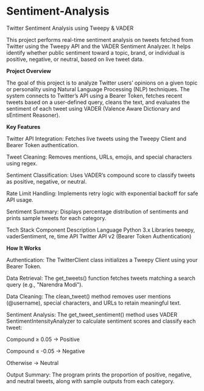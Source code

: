 # Sentiment-Analysis
Twitter Sentiment Analysis using Tweepy & VADER

This project performs real-time sentiment analysis on tweets fetched from Twitter using the Tweepy API and the VADER Sentiment Analyzer. It helps identify whether public sentiment toward a topic, brand, or individual is positive, negative, or neutral, based on live tweet data.

**Project Overview**

The goal of this project is to analyze Twitter users’ opinions on a given topic or personality using Natural Language Processing (NLP) techniques. The system connects to Twitter’s API using a Bearer Token, fetches recent tweets based on a user-defined query, cleans the text, and evaluates the sentiment of each tweet using VADER (Valence Aware Dictionary and sEntiment Reasoner).

**Key Features**

Twitter API Integration: Fetches live tweets using the Tweepy Client and Bearer Token authentication.

Tweet Cleaning: Removes mentions, URLs, emojis, and special characters using regex.

Sentiment Classification: Uses VADER’s compound score to classify tweets as positive, negative, or neutral.

Rate Limit Handling: Implements retry logic with exponential backoff for safe API usage.

Sentiment Summary: Displays percentage distribution of sentiments and prints sample tweets for each category.

Tech Stack
Component	Description
Language	Python 3.x
Libraries	tweepy, vaderSentiment, re, time
API	Twitter API v2 (Bearer Token Authentication)

**How It Works**

Authentication:
The TwitterClient class initializes a Tweepy Client using your Bearer Token.

Data Retrieval:
The get_tweets() function fetches tweets matching a search query (e.g., "Narendra Modi").

Data Cleaning:
The clean_tweet() method removes user mentions (@username), special characters, and URLs to retain meaningful text.

Sentiment Analysis:
The get_tweet_sentiment() method uses VADER SentimentIntensityAnalyzer to calculate sentiment scores and classify each tweet:

Compound ≥ 0.05 → Positive

Compound ≤ -0.05 → Negative

Otherwise → Neutral

Output Summary:
The program prints the proportion of positive, negative, and neutral tweets, along with sample outputs from each category.
